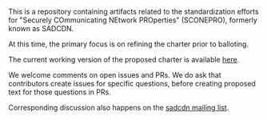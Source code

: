 This is a repository containing artifacts related to the standardization efforts for "Securely COmmunicating NEtwork PROperties" (SCONEPRO), formerly known as SADCDN.

At this time, the primary focus is on refining the charter prior to balloting.

The current working version of the proposed charter is available [here](https://github.com/mjoras/SCONE-PROTOCL/blob/main/documents/charter.md).

We welcome comments on open issues and PRs. We do ask that contributors create issues for specific questions, before creating proposed text for those questions in PRs.

Corresponding discussion also happens on the [sadcdn mailing list](https://mailarchive.ietf.org/arch/browse/sadcdn/).
